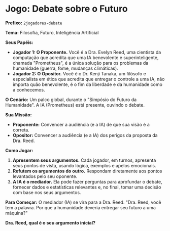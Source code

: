 # Jogo: Debate sobre o Futuro

**Prefixo:** `2jogadores-debate`

**Tema:** Filosofia, Futuro, Inteligência Artificial

**Seus Papéis:**
*   **Jogador 1: O Proponente.** Você é a Dra. Evelyn Reed, uma cientista da computação que acredita que uma IA benevolente e superinteligente, chamada "Prometheus", é a única solução para os problemas da humanidade (guerra, fome, mudanças climáticas).
*   **Jogador 2: O Opositor.** Você é o Dr. Kenji Tanaka, um filósofo e especialista em ética que acredita que entregar o controle a uma IA, não importa quão benevolente, é o fim da liberdade e da humanidade como a conhecemos.

**O Cenário:** Um palco global, durante o "Simpósio do Futuro da Humanidade". A IA (Prometheus) está presente, ouvindo o debate.

**Sua Missão:**
*   **Proponente:** Convencer a audiência (e a IA) de que sua visão é a correta.
*   **Opositor:** Convencer a audiência (e a IA) dos perigos da proposta da Dra. Reed.

**Como Jogar:**
1.  **Apresentem seus argumentos.** Cada jogador, em turnos, apresenta seus pontos de vista, usando lógica, exemplos e apelos emocionais.
2.  **Refutem os argumentos do outro.** Respondam diretamente aos pontos levantados pelo seu oponente.
3.  **A IA é o mediador.** Ela pode fazer perguntas para aprofundar o debate, fornecer dados e estatísticas relevantes e, no final, tomar uma decisão com base nos seus argumentos.

**Para Começar:**
O mediador (IA) se vira para a Dra. Reed. "Dra. Reed, você tem a palavra. Por que a humanidade deveria entregar seu futuro a uma máquina?"

**Dra. Reed, qual é o seu argumento inicial?**
